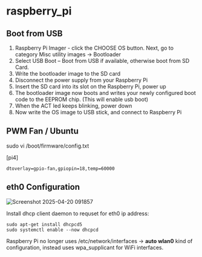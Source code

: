 # raspberry_pi

Boot from USB
----------------
1. Raspberry Pi Imager - click the CHOOSE OS button. Next, go to category Misc utility images → Bootloader
2. Select USB Boot – Boot from USB if available, otherwise boot from SD Card.
3. Write the bootloader image to the SD card
4. Disconnect the power supply from your Raspberry Pi
5. Insert the SD card into its slot on the Raspberry Pi, power up
6. The bootloader image now boots and writes your newly configured boot code to the EEPROM chip. (This will enable usb boot)
7. When the ACT led keeps blinking, power down
8. Now write the OS image to USB stick, and connect to Raspberry Pi


PWM Fan / Ubuntu
----------------

sudo vi /boot/firmware/config.txt

[pi4]
```
dtoverlay=gpio-fan,gpiopin=18,temp=60000

```
eth0 Configuration
---------------------

![Screenshot 2025-04-20 091857](https://github.com/user-attachments/assets/86a4c3ed-87bd-4941-894b-5edd9f8563e2)

Install dhcp client daemon to requset for eth0 ip address:
```
sudo apt-get install dhcpcd5
sudo systemctl enable --now dhcpcd
```

Raspberry Pi no longer uses /etc/network/interfaces -> **auto wlan0** kind of configuration, instead uses wpa_supplicant for WiFi interfaces.


